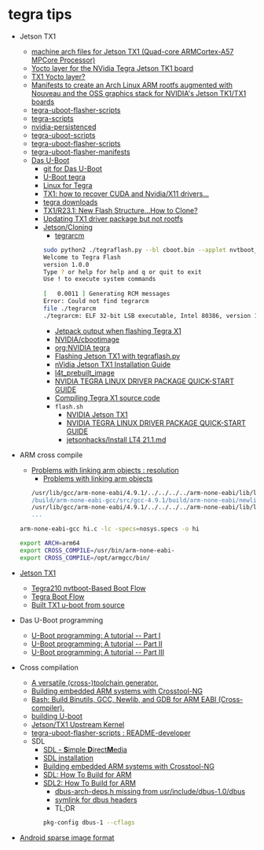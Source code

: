 # tegra tips

+ Jetson TX1
    + [machine arch files for Jetson TX1 (Quad-core ARMCortex-A57 MPCore Processor)](http://yocto.yoctoproject.narkive.com/OOuKNJVm/machine-arch-files-for-jetson-tx1-quad-core-armcortex-a57-mpcore-processor)
    + [Yocto layer for the NVidia Tegra Jetson TK1 board](https://github.com/watatuki/meta-jetson-tk1)
    + [TX1 Yocto layer?](https://devtalk.nvidia.com/default/topic/935629/tx1-yocto-layer-/?offset=5)
    + [Manifests to create an Arch Linux ARM rootfs augmented with Nouveau and the OSS graphics stack for NVIDIA's Jetson TK1/TX1 boards](https://github.com/NVIDIA/tegra-nouveau-rootfs)
    + [tegra-uboot-flasher-scripts](https://github.com/NVIDIA/tegra-uboot-flasher-scripts/blob/master/README-developer.txt)
    + [tegra-scripts](https://github.com/scele/tegra-scripts)
    + [nvidia-persistenced](https://github.com/NVIDIA/nvidia-persistenced)
    + [tegra-uboot-scripts](https://github.com/NVIDIA/tegra-uboot-scripts)
    + [tegra-uboot-flasher-scripts](https://github.com/NVIDIA/tegra-uboot-flasher-scripts/blob/master/tegra-uboot-flasher)
    + [tegra-uboot-flasher-manifests](https://github.com/NVIDIA/tegra-uboot-flasher-manifests)
    + [Das U-Boot](http://www.denx.de/wiki/view/DULG/UBoot)
        + [git for Das U-Boot](http://git.denx.de/?p=u-boot.git;a=summary)
        + [U-Boot tegra](http://git.denx.de/?p=u-boot/u-boot-tegra.git;a=summary)
        + [Linux for Tegra](https://developer.nvidia.com/embedded/linux-tegra)
        + [TX1: how to recover CUDA and Nvidia/X11 drivers…](http://blog.kris-lab.com/2016/06/10/tx1-how-to-recover-cuda-and-nvidiax11-drivers/)
        + [tegra downloads](https://developer.nvidia.com/embedded/downloads)
        + [TX1/R23.1: New Flash Structure...How to Clone?](https://devtalk.nvidia.com/default/topic/898999/jetson-tx1/tx1-r23-1-new-flash-structure-how-to-clone-/post/4784149/#4784149)
        + [Updating TX1 driver package but not rootfs](https://devtalk.nvidia.com/default/topic/940485/updating-tx1-driver-package-but-not-rootfs/)
        + [Jetson/Cloning](http://elinux.org/Jetson/Cloning)
            + [tegrarcm](https://github.com/NVIDIA/tegrarcm)
            ```sh
            sudo python2 ./tegraflash.py --bl cboot.bin --applet nvtboot_recovery.bin --chip 0x21 --cmd "read APP my_backup_image_APP.img"
            Welcome to Tegra Flash
            version 1.0.0
            Type ? or help for help and q or quit to exit
            Use ! to execute system commands
             
            [   0.0011 ] Generating RCM messages
            Error: Could not find tegrarcm
            file ./tegrarcm
            ./tegrarcm: ELF 32-bit LSB executable, Intel 80386, version 1 (SYSV), statically linked, for GNU/Linux 2.6.8, not stripped

            ```
            + [Jetpack output when flashing Tegra X1](https://developer.ridgerun.com/wiki/index.php?title=Jetpack_output_when_flashing_Tegra_X1)
            + [NVIDIA/cbootimage](https://github.com/NVIDIA/cbootimage)
            + [org:NVIDIA tegra](https://github.com/search?q=org%3ANVIDIA+tegra)
            + [Flashing Jetson TX1 with tegraflash.py](https://devtalk.nvidia.com/default/topic/900378/tegra-tools/flashing-jetson-tx1-with-tegraflash-py/)
            + [nVidia Jetson TX1 Installation Guide](https://github.com/OpenPTrack/open_ptrack/wiki/Jetson-TX1-Installation)
            + [l4t_prebuilt_image](https://github.com/InES-HPMM/linux-l4t/wiki/l4t_prebuilt_image)
            + [NVIDIA TEGRA LINUX DRIVER PACKAGE QUICK-START GUIDE](http://developer.download.nvidia.com/embedded/L4T/r23_Release_v1.0/l4t_quick_start_guide.txt)
            + [Compiling Tegra X1 source code](https://developer.ridgerun.com/wiki/index.php?title=Compiling_Tegra_X1_source_code)
            + `flash.sh`
                + [NVIDIA Jetson TX1](https://rtime.felk.cvut.cz/hw/index.php/NVIDIA_Jetson_TX1)
                + [NVIDIA TEGRA LINUX DRIVER PACKAGE QUICK-START GUIDE](http://developer.download.nvidia.com/embedded/L4T/r23_Release_v1.0/l4t_quick_start_guide.txt)
                + [jetsonhacks/Install LT4 21.1.md](https://gist.github.com/jetsonhacks/2717a41f7e60a3405b34)

+ ARM cross compile
    + [Problems with linking arm objects : resolution](https://stackoverflow.com/questions/13235748/linker-error-on-a-c-project-using-eclipse)
        + [Problems with linking arm objects](https://bbs.archlinux.org/viewtopic.php?id=185630)
        ```sh
        /usr/lib/gcc/arm-none-eabi/4.9.1/../../../../arm-none-eabi/lib/libc.a(lib_a-exit.o): In function `exit':
        /build/arm-none-eabi-gcc/src/gcc-4.9.1/build/arm-none-eabi/newlib/libc/stdlib/../../../../../newlib/libc/stdlib/exit.c:70: undefined reference to `_exit'
        /usr/lib/gcc/arm-none-eabi/4.9.1/../../../../arm-none-eabi/lib/libc.a(lib_a-sbrkr.o): In function `_sbrk_r':
        ...
        ```
    ```sh
    arm-none-eabi-gcc hi.c -lc -specs=nosys.specs -o hi
    ```

    ```sh
    export ARCH=arm64
    export CROSS_COMPILE=/usr/bin/arm-none-eabi-
    export CROSS_COMPILE=/opt/armgcc/bin/

    ```
+ [Jetson TX1](http://elinux.org/Jetson_TX1)
    + [Tegra210 nvtboot-Based Boot Flow](ftp://download.nvidia.com/tegra-public-appnotes/t210-nvtboot-flow.html)
    + [Tegra Boot Flow](ftp://download.nvidia.com/tegra-public-appnotes/tegra-boot-flow.html)
    + [Built TX1 u-boot from source](https://devtalk.nvidia.com/default/topic/905345/jetson-tx1/built-tx1-u-boot-from-source/)

+ Das U-Boot programming
    + [U-Boot programming: A tutorial -- Part I](http://xillybus.com/tutorials/uboot-hacking-howto-1)
    + [U-Boot programming: A tutorial -- Part II](http://xillybus.com/tutorials/uboot-hacking-howto-2)
    + [U-Boot programming: A tutorial -- Part III](http://xillybus.com/tutorials/uboot-hacking-howto-3)

+ Cross compilation
    + [A versatile (cross-)toolchain generator.](https://github.com/crosstool-ng/crosstool-ng)
    + [Building embedded ARM systems with Crosstool-NG](https://briolidz.wordpress.com/2012/02/07/building-embedded-arm-systems-with-crosstool-ng/)
    + [Bash: Build Binutils, GCC, Newlib, and GDB for ARM EABI (Cross-compiler).](https://gist.github.com/cjmeyer/4251208)
    + [building U-boot](http://odroid.com/dokuwiki/doku.php?id=en:c1_building_u-boot)
    + [Jetson/TX1 Upstream Kernel](http://elinux.org/Jetson/TX1_Upstream_Kernel)
    + [tegra-uboot-flasher-scripts : README-developer](https://github.com/NVIDIA/tegra-uboot-flasher-scripts/blob/master/README-developer.txt)
    + SDL
        + [SDL - **S**imple **D**irect**M**edia](https://www.libsdl.org/)
        + [SDL installation](https://wiki.libsdl.org/Installation)
        + [Building embedded ARM systems with Crosstool-NG](https://briolidz.wordpress.com/2012/02/07/building-embedded-arm-systems-with-crosstool-ng/)
        + [SDL: How To Build for ARM](https://how-to-build-for-arm.wikispaces.com/sdl)
        + [SDL2: How To Build for ARM](https://how-to-build-for-arm.wikispaces.com/sdl2)
            + [dbus-arch-deps.h missing from usr/include/dbus-1.0/dbus](https://bugs.launchpad.net/ubuntu/+source/dbus/+bug/992463)
            + [symlink for dbus headers](http://askubuntu.com/questions/40763/symlink-for-dbus-headers)
            + TL;DR
            ```sh
            pkg-config dbus-1 --cflags
            ```
+ [Android sparse image format](http://www.2net.co.uk/tutorial/android-sparse-image-format)
